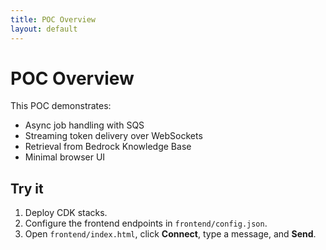 ```yaml
---
title: POC Overview
layout: default
---
```


# POC Overview

This POC demonstrates:

- Async job handling with SQS
- Streaming token delivery over WebSockets
- Retrieval from Bedrock Knowledge Base
- Minimal browser UI

## Try it

1. Deploy CDK stacks.
2. Configure the frontend endpoints in `frontend/config.json`.
3. Open `frontend/index.html`, click **Connect**, type a message, and **Send**.
